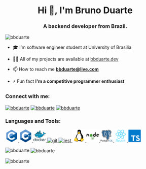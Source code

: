 <h1 align="center">Hi 👋, I'm Bruno Duarte</h1>
<h3 align="center">A backend developer from Brazil.</h3>

<p align="left"> <img src="https://komarev.com/ghpvc/?username=bbduarte&label=Profile%20views&color=0e75b6&style=flat" alt="bbduarte" /> </p>

- 🎓 I’m software engineer student at University of Brasilia
  
- 👨‍💻 All of my projects are available at [bbduarte.dev](bbduarte.dev)

- 📫 How to reach me **bbduarte@live.com**

- ⚡ Fun fact **I'm a competitive programmer enthusiast**

<h3 align="left">Connect with me:</h3>
<p align="left">
<a href="https://linkedin.com/in/bbduarte" target="blank"><img align="center" src="https://raw.githubusercontent.com/rahuldkjain/github-profile-readme-generator/master/src/images/icons/Social/linked-in-alt.svg" alt="bbduarte" height="30" width="40" /></a>
<a href="https://codeforces.com/profile/bbduarte" target="blank"><img align="center" src="https://raw.githubusercontent.com/rahuldkjain/github-profile-readme-generator/master/src/images/icons/Social/codeforces.svg" alt="bbduarte" height="30" width="40" /></a>
<a href="https://www.leetcode.com/bbduarte" target="blank"><img align="center" src="https://raw.githubusercontent.com/rahuldkjain/github-profile-readme-generator/master/src/images/icons/Social/leet-code.svg" alt="bbduarte" height="30" width="40" /></a>
</p>

<h3 align="left">Languages and Tools:</h3>
<p align="left"> <a href="https://www.cprogramming.com/" target="_blank" rel="noreferrer"> <img src="https://raw.githubusercontent.com/devicons/devicon/master/icons/c/c-original.svg" alt="c" width="40" height="40"/> </a> <a href="https://www.w3schools.com/cpp/" target="_blank" rel="noreferrer"> <img src="https://raw.githubusercontent.com/devicons/devicon/master/icons/cplusplus/cplusplus-original.svg" alt="cplusplus" width="40" height="40"/> </a> <a href="https://www.docker.com/" target="_blank" rel="noreferrer"> <img src="https://raw.githubusercontent.com/devicons/devicon/master/icons/docker/docker-original-wordmark.svg" alt="docker" width="40" height="40"/> </a> <a href="https://git-scm.com/" target="_blank" rel="noreferrer"> <img src="https://www.vectorlogo.zone/logos/git-scm/git-scm-icon.svg" alt="git" width="40" height="40"/> </a>  <a href="https://jestjs.io" target="_blank" rel="noreferrer"> <img src="https://www.vectorlogo.zone/logos/jestjsio/jestjsio-icon.svg" alt="jest" width="40" height="40"/> </a> <a href="https://www.linux.org/" target="_blank" rel="noreferrer"> <img src="https://raw.githubusercontent.com/devicons/devicon/master/icons/linux/linux-original.svg" alt="linux" width="40" height="40"/> </a> <a href="https://nodejs.org" target="_blank" rel="noreferrer"> <img src="https://raw.githubusercontent.com/devicons/devicon/master/icons/nodejs/nodejs-original-wordmark.svg" alt="nodejs" width="40" height="40"/> </a> <a href="https://www.postgresql.org" target="_blank" rel="noreferrer"> <img src="https://raw.githubusercontent.com/devicons/devicon/master/icons/postgresql/postgresql-original-wordmark.svg" alt="postgresql" width="40" height="40"/> </a> <a href="https://reactjs.org/" target="_blank" rel="noreferrer"> <img src="https://raw.githubusercontent.com/devicons/devicon/master/icons/react/react-original-wordmark.svg" alt="react" width="40" height="40"/> </a> <a href="https://www.typescriptlang.org/" target="_blank" rel="noreferrer"> <img src="https://raw.githubusercontent.com/devicons/devicon/master/icons/typescript/typescript-original.svg" alt="typescript" width="40" height="40"/> </a> </p>

<p><img align="left" src="https://github-readme-stats.vercel.app/api/top-langs?username=bbduarte&show_icons=true&locale=en&layout=compact" alt="bbduarte" /></p>

<p>&nbsp;<img align="center" src="https://github-readme-stats.vercel.app/api?username=bbduarte&show_icons=true&locale=en" alt="bbduarte" /></p>

<p><img align="center" src="https://github-readme-streak-stats.herokuapp.com/?user=bbduarte&" alt="bbduarte" /></p>
